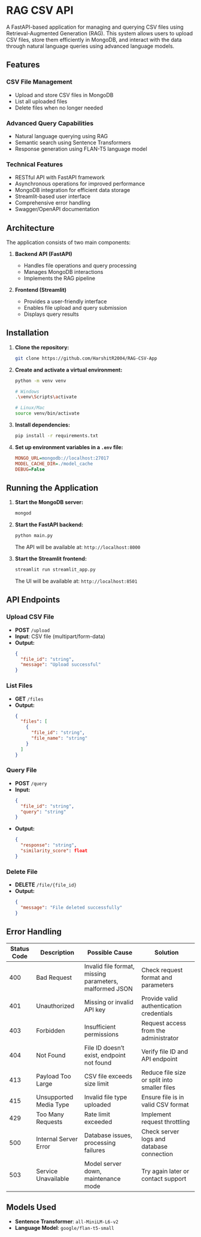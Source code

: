 # RAG CSV API

A FastAPI-based application for managing and querying CSV files using Retrieval-Augmented Generation (RAG). This system allows users to upload CSV files, store them efficiently in MongoDB, and interact with the data through natural language queries using advanced language models.

## Features

### **CSV File Management**
- Upload and store CSV files in MongoDB
- List all uploaded files
- Delete files when no longer needed

### **Advanced Query Capabilities**
- Natural language querying using RAG
- Semantic search using Sentence Transformers
- Response generation using FLAN-T5 language model

### **Technical Features**
- RESTful API with FastAPI framework
- Asynchronous operations for improved performance
- MongoDB integration for efficient data storage
- Streamlit-based user interface
- Comprehensive error handling
- Swagger/OpenAPI documentation

## Architecture

The application consists of two main components:

1. **Backend API (FastAPI)**
   - Handles file operations and query processing
   - Manages MongoDB interactions
   - Implements the RAG pipeline
   
2. **Frontend (Streamlit)**
   - Provides a user-friendly interface
   - Enables file upload and query submission
   - Displays query results

## Installation

1. **Clone the repository:**
   ```bash
   git clone https://github.com/HarshitR2004/RAG-CSV-App
   ```

2. **Create and activate a virtual environment:**
   ```bash
   python -m venv venv
   
   # Windows
   .\venv\Scripts\activate
   
   # Linux/Mac
   source venv/bin/activate
   ```

3. **Install dependencies:**
   ```bash
   pip install -r requirements.txt
   ```

4. **Set up environment variables in a `.env` file:**
   ```ini
   MONGO_URL=mongodb://localhost:27017
   MODEL_CACHE_DIR=./model_cache
   DEBUG=False
   ```

## Running the Application

1. **Start the MongoDB server:**
   ```bash
   mongod
   ```

2. **Start the FastAPI backend:**
   ```bash
   python main.py
   ```
   The API will be available at: `http://localhost:8000`

3. **Start the Streamlit frontend:**
   ```bash
   streamlit run streamlit_app.py
   ```
   The UI will be available at: `http://localhost:8501`

## API Endpoints

### **Upload CSV File**
- **POST** `/upload`
- **Input**: CSV file (multipart/form-data)
- **Output:**
  ```json
  {
    "file_id": "string",
    "message": "Upload successful"
  }
  ```

### **List Files**
- **GET** `/files`
- **Output:**
  ```json
  {
    "files": [
      {
        "file_id": "string",
        "file_name": "string"
      }
    ]
  }
  ```

### **Query File**
- **POST** `/query`
- **Input:**
  ```json
  {
    "file_id": "string",
    "query": "string"
  }
  ```
- **Output:**
  ```json
  {
    "response": "string",
    "similarity_score": float
  }
  ```

### **Delete File**
- **DELETE** `/file/{file_id}`
- **Output:**
  ```json
  {
    "message": "File deleted successfully"
  }
  ```

## Error Handling

| Status Code | Description | Possible Cause | Solution |
|------------|-------------|----------------|-----------|
| 400 | Bad Request | Invalid file format, missing parameters, malformed JSON | Check request format and parameters |
| 401 | Unauthorized | Missing or invalid API key | Provide valid authentication credentials |
| 403 | Forbidden | Insufficient permissions | Request access from the administrator |
| 404 | Not Found | File ID doesn’t exist, endpoint not found | Verify file ID and API endpoint |
| 413 | Payload Too Large | CSV file exceeds size limit | Reduce file size or split into smaller files |
| 415 | Unsupported Media Type | Invalid file type uploaded | Ensure file is in valid CSV format |
| 429 | Too Many Requests | Rate limit exceeded | Implement request throttling |
| 500 | Internal Server Error | Database issues, processing failures | Check server logs and database connection |
| 503 | Service Unavailable | Model server down, maintenance mode | Try again later or contact support |

## Models Used

- **Sentence Transformer**: `all-MiniLM-L6-v2`
- **Language Model**: `google/flan-t5-small`

